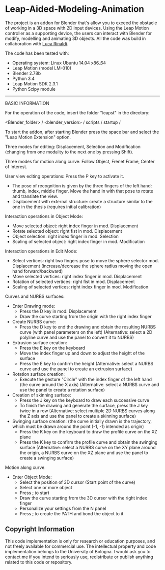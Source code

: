 # Leap-Aided-Modeling-Animation
The project is an addon for Blender that's allow you to exceed the obstacle of working in a 3D space with 2D input devices. Using the Leap Motion controller as a supporting device, the users can interact with Blender for modify, modelling and animating 3D objects. All the code was build in collaboration with <a href="https://www.linkedin.com/in/lucarinaldi91/">Luca Rinaldi</a>.

The code has been tested with:

- Operating system: Linux Ubuntu 14.04 x86_64
- Leap Motion (model LM-010)
- Blender 2.78b
- Python 3.4
- Leap Motion SDK 2.3.1
- Python Scipy module

-------------------------------------------------- -----------------------------------------
BASIC INFORMATION

For the operation of the code, insert the folder "leapst" in the directory:

<Blender_folder> / <blender_version> / scripts / startup /

To start the addon, after starting Blender press the space bar and select the "Leap Motion Extension" option.

Three modes for editing: Displacement, Selection and Modification (changing from one modality to the next one by pressing Shift).

Three modes for motion along curve: Follow Object, Frenet Frame, Center of Interest.

User view editing operations:
Press the P key to activate it. 
- The pose of recognition is given by the three fingers of the left hand: thumb, index, middle finger. 
  Move the hand in with that pose to rotate and translate the view.
- Displacement with external structure: create a structure similar to the one in the thesis (requires initial calibration)

Interaction operations in Object Mode:
- Move selected object: right index finger in mod. Displacement
- Rotate selected object: right fist in mod. Displacement
- Object selection: right index finger in mod. Selection
- Scaling of selected object: right index finger in mod. Modification

Interaction operations in Edit Mode:
- Select vertices: right two fingers pose to move the sphere selector mod. Displacement
(increase/decrease the sphere radius moving the open hand forward/backward)
- Move selected vertices: right index finger in mod. Displacement
- Rotation of selected vertices: right fist in mod. Displacement
- Scaling of selected vertices: right index finger in mod. Modification

Curves and NURBS surfaces:
- Enter Drawing mode:
  - Press the D key in mod. Displacement
  - Draw the curve starting from the origin with the right index finger
- Create NURBS curve:
  - Press the D key to end the drawing and obtain the resulting NURBS curve (with panel parameters on the left)
  (Alternative: select a 2D polyline curve and use the panel to convert it to NURBS)
- Extrusion surface creation:
  - Press the E key on the keyboard
  - Move the index finger up and down to adjust the height of the surface
  - Press the E key to confirm the height
  (Alternative: select a NURBS curve and use the panel to create an extrusion surface)
- Rotation surface creation:
  - Execute the gesture "Circle" with the index finger of the left hand (the curve around the X axis)
  (Alternative: select a NURBS curve and use the panel to create a rotation surface)
- Creation of skinning surface:
  - Press the J key on the keyboard to draw each successive curve
  - To finish the drawing and generate the surface, press the J key twice in a row
  (Alternative: select multiple 2D NURBS curves along the Z axis and use the panel to create a skinning surface)
- Swinging surface creation:
  (the curve initially drawn is the trajectory, which must be drawn around the point (-1, -1) intended as origin)
  - Press the K key on the keyboard to draw the profile curve on the XZ plane
  - Press the K key to confirm the profile curve and obtain the swinging surface
  (Alternative: select a NURBS curve on the XY plane around the origin, a NURBS curve on the XZ plane and use the panel to create a swinging surface)

Motion along curve:
- Enter Object Mode:
  - Select the position of 3D cursor (Start point of the curve)
  - Select one or more object 
  - Press ; to start
  - Draw the curve starting from the 3D cursor with the right index finger
  - Personalize your settings from the N panel
  - Press ; to create the PATH and bond the object to it

Copyright Information
------------
This code implementation is only for research or education purposes, and not freely available for commercial use. The intellectual property and code implementation belongs to the University of Bologna. I would ask you to contact me if you intend to seriously use, redistribute or publish anything related to this code or repository.
